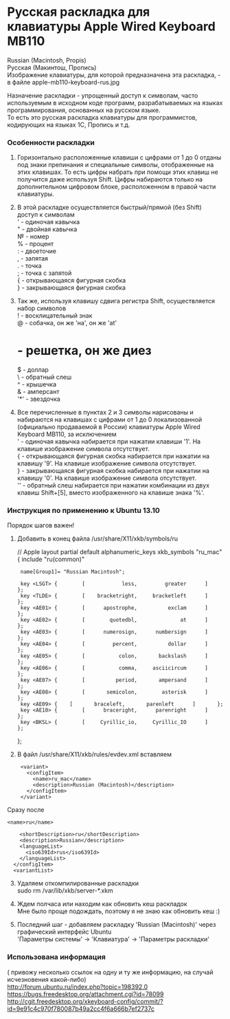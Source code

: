 Русская раскладка для клавиатуры Apple Wired Keyboard MB110
======
Russian (Macintosh, Propis)  
Русская (Макинтош, Пропись)  
Изображение клавиатуры, для которой предназначена эта раскладка, - в файле apple-mb110-keyboard-rus.jpg  

Назначение раскладки - упрощенный доступ к символам, часто используемым в исходном коде программ,  разрабатываемых на языках программирования, основанных на русском языке.  
То есть это русская раскладка клавиатуры для программистов, кодирующих на языках 1С, Пропись и т.д.  


### Особенности раскладки

1. Горизонтально расположенные клавиши с цифрами от 1 до 0 отданы под знаки препинания и специальные символы, отображенные на этих клавишах. То есть цифры набрать при помощи этих клавиш не получится даже используя Shift. Цифры набираются только на дополнительном цифровом блоке, расположенном в правой части клавиатуры.  

2. В этой раскладке осуществляется быстрый/прямой (без Shift) доступ к символам  
	' - одиночая кавычка  
	" - двойная кавычка  
	№ - номер  
	% - процент  
	: - двоеточие  
	, - запятая  
	. - точка  
	; - точка с запятой  
	{ - открывающаяся фигурная скобка  
	} - закрывающаяся фигурная скобка	    

3. Так же, используя клавишу сдвига регистра Shift, осуществляется набор символов  
	! - восклицательный знак  
	@ - собачка, он же 'на', он же 'at'  
	# - решетка, он же диез  
	$ - доллар  
	\ - обратный слеш  
	^ - крышечка  
	& - амперсант  
	'*' - звездочка  

4. Все перечисленные в пунктах 2 и 3 символы нарисованы и набираются на клавишах с цифрами от 1 до 0 локализованной (официально продаваемой в России) клавиатуры Apple Wired Keyboard MB110, за исключением  
	' - одиночая кавычка набирается при нажатии клавиши '1'. На клавише изображение символа отсутствует.  
	{ - открывающаяся фигурная скобка набирается при нажатии на клавишу '9'. На клавише изображение символа отсутствует.  
	} - закрывающаяся фигурная скобка набирается при нажатии на клавишу '0'. На клавише изображение символа отсутствует.  
	'\' - обратный слеш набирается при нажатии комбинации из двух клавиш Shift+[5], вместо изображенного на клавише знака '%'.  


### Инструкция по применению к Ubuntu 13.10  
Порядок шагов важен!  
1. Добавить в конец файла  /usr/share/X11/xkb/symbols/ru  

	// Apple layout
	partial default alphanumeric_keys
	xkb_symbols "ru_mac" {
	include "ru(common)"

	    name[Group1]= "Russian Macintosh";

	    key <LSGT> {        [            less,         greater      ]       };
	    key <TLDE> {        [    bracketright,     bracketleft      ]       };
	    key	<AE01> {        [      apostrophe,          exclam      ]       };
	    key <AE02> {        [        quotedbl,              at      ]       };
	    key <AE03> {        [      numerosign,      numbersign      ]       };
	    key <AE04> {        [         percent,          dollar      ]       };
	    key <AE05> {        [           colon,       backslash      ]       };
	    key <AE06> {        [           comma,     asciicircum      ]       };
	    key <AE07> {        [          period,       ampersand      ]       };
	    key <AE08> {        [       semicolon,        asterisk      ]       };
	    key	<AE09> {	[       braceleft,       parenleft      ]       };
	    key	<AE10> {        [      braceright,      parenright      ]       };
	    key <BKSL> {        [     Cyrillic_io,     Cyrillic_IO      ]       };
	};

2. В файл /usr/share/X11/xkb/rules/evdev.xml вставляем  

        <variant>  
          <configItem>  
            <name>ru_mac</name>  
            <description>Russian (Macintosh)</description>  
          </configItem>  
        </variant>  

Сразу после  

	<name>ru</name>  

        <shortDescription>ru</shortDescription>  
        <description>Russian</description>  
        <languageList>  
          <iso639Id>rus</iso639Id>  
        </languageList>  
      </configItem>  
      <variantList>  

3. Удаляем откомпилированные раскладки  
	sudo rm /var/lib/xkb/server-*.xkm  

4. Ждем полчаса или находим как обновить кеш раскладок  
Мне было проще подождать, поэтому я не знаю как обновить кеш :)

5. Последний шаг - добавляем раскладку 'Russian (Macintosh)' через графический интерфейс Ubuntu  
'Параметры системы' -> 'Клавиатура' -> 'Параметры раскладки'  



### Использована информация  
( привожу несколько ссылок на одну и ту же информацию, на случай исчезновения какой-либо)  
	http://forum.ubuntu.ru/index.php?topic=198392.0  
	https://bugs.freedesktop.org/attachment.cgi?id=78099  
	http://cgit.freedesktop.org/xkeyboard-config/commit/?id=9e91c4c970f780087b49a2cc4f6a666b7ef2737c  


